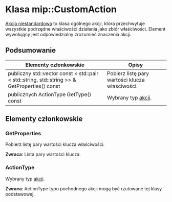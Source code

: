 # <a name="class-mipcustomaction"></a>Klasa mip::CustomAction 
[Akcja niestandardowa](class_mip_customaction.md) to klasa ogólnego akcji, która przechwytuje wszystkie podrzędne właściwości działania jako zbiór właściwości. Element wywołujący jest odpowiedzialny zrozumieć znaczenia akcji.
  
## <a name="summary"></a>Podsumowanie
 Elementy członkowskie                        | Opisy                                
--------------------------------|---------------------------------------------
publiczny std::vector const < std::pair < std::string, std::string >> & GetProperties() const  |  Pobierz listę pary wartości klucza właściwości.
 publicznych ActionType GetType() const  |  Wybrany typ [akcji](class_mip_action.md).
  
## <a name="members"></a>Elementy członkowskie
  
### <a name="getproperties"></a>GetProperties
Pobierz listę pary wartości klucza właściwości.

  
**Zwraca**: Lista pary wartości klucza.
  
### <a name="actiontype"></a>ActionType
Wybrany typ [akcji](class_mip_action.md).

  
**Zwraca**: ActionType typu pochodnego akcji mogą być rzutowane tej klasy podstawowej.